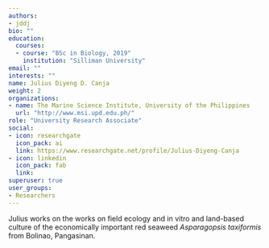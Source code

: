 ```yaml
---
authors:
- jddj
bio: ""
education:
  courses:
  - course: "BSc in Biology, 2019"
    institution: "Silliman University"
email: ""
interests: ""
name: Julius Diyeng D. Canja
weight: 2
organizations:
- name: The Marine Science Institute, University of the Philippines
  url: "http://www.msi.upd.edu.ph/"
role: "University Research Associate"
social:
- icon: researchgate
  icon_pack: ai
  link: https://www.researchgate.net/profile/Julius-Diyeng-Canja
- icon: linkedin
  icon_pack: fab
  link: 
superuser: true
user_groups:
- Researchers
---
```


Julius works on the works on field ecology and in vitro and land-based culture of the economically important red seaweed _Asparagopsis taxiformis_ from Bolinao, Pangasinan. 
